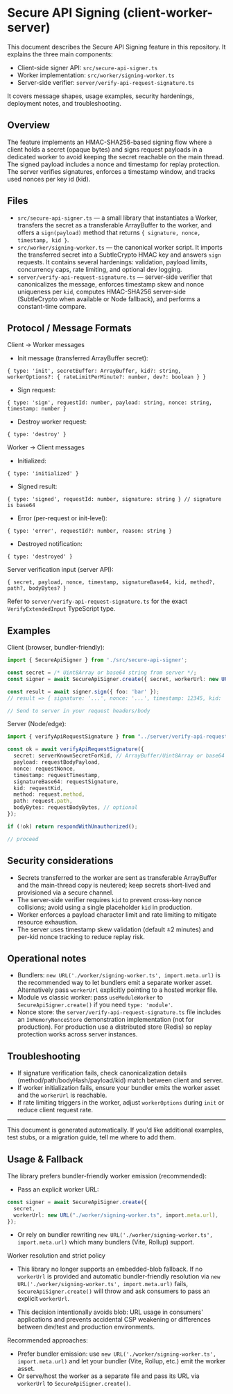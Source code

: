 # Secure API Signing (client-worker-server)

This document describes the Secure API Signing feature in this repository. It explains the three main components:

- Client-side signer API: `src/secure-api-signer.ts`
- Worker implementation: `src/worker/signing-worker.ts`
- Server-side verifier: `server/verify-api-request-signature.ts`

It covers message shapes, usage examples, security hardenings, deployment notes, and troubleshooting.

## Overview

The feature implements an HMAC-SHA256-based signing flow where a client holds a secret (opaque bytes) and signs request payloads in a dedicated worker to avoid keeping the secret reachable on the main thread. The signed payload includes a nonce and timestamp for replay protection. The server verifies signatures, enforces a timestamp window, and tracks used nonces per key id (kid).

## Files

- `src/secure-api-signer.ts` — a small library that instantiates a Worker, transfers the secret as a transferable ArrayBuffer to the worker, and offers a `sign(payload)` method that returns `{ signature, nonce, timestamp, kid }`.
- `src/worker/signing-worker.ts` — the canonical worker script. It imports the transferred secret into a SubtleCrypto HMAC key and answers `sign` requests. It contains several hardenings: validation, payload limits, concurrency caps, rate limiting, and optional dev logging.
- `server/verify-api-request-signature.ts` — server-side verifier that canonicalizes the message, enforces timestamp skew and nonce uniqueness per `kid`, computes HMAC-SHA256 server-side (SubtleCrypto when available or Node fallback), and performs a constant-time compare.

## Protocol / Message Formats

Client → Worker messages

- Init message (transferred ArrayBuffer secret):

```
{ type: 'init', secretBuffer: ArrayBuffer, kid?: string, workerOptions?: { rateLimitPerMinute?: number, dev?: boolean } }
```

- Sign request:

```
{ type: 'sign', requestId: number, payload: string, nonce: string, timestamp: number }
```

- Destroy worker request:

```
{ type: 'destroy' }
```

Worker → Client messages

- Initialized:

```
{ type: 'initialized' }
```

- Signed result:

```
{ type: 'signed', requestId: number, signature: string } // signature is base64
```

- Error (per-request or init-level):

```
{ type: 'error', requestId?: number, reason: string }
```

- Destroyed notification:

```
{ type: 'destroyed' }
```

Server verification input (server API):

```
{ secret, payload, nonce, timestamp, signatureBase64, kid, method?, path?, bodyBytes? }
```

Refer to `server/verify-api-request-signature.ts` for the exact `VerifyExtendedInput` TypeScript type.

## Examples

Client (browser, bundler-friendly):

```ts
import { SecureApiSigner } from './src/secure-api-signer';

const secret = /* Uint8Array or base64 string from server */;
const signer = await SecureApiSigner.create({ secret, workerUrl: new URL('./worker/signing-worker.ts', import.meta.url), kid: 'key-1' });

const result = await signer.sign({ foo: 'bar' });
// result => { signature: '...', nonce: '...', timestamp: 12345, kid: 'key-1', algorithm: 'HMAC-SHA256' }

// Send to server in your request headers/body
```

Server (Node/edge):

```ts
import { verifyApiRequestSignature } from "../server/verify-api-request-signature";

const ok = await verifyApiRequestSignature({
  secret: serverKnownSecretForKid, // ArrayBuffer/Uint8Array or base64
  payload: requestBodyPayload,
  nonce: requestNonce,
  timestamp: requestTimestamp,
  signatureBase64: requestSignature,
  kid: requestKid,
  method: request.method,
  path: request.path,
  bodyBytes: requestBodyBytes, // optional
});

if (!ok) return respondWithUnauthorized();

// proceed
```

## Security considerations

- Secrets transferred to the worker are sent as transferable ArrayBuffer and the main-thread copy is neutered; keep secrets short-lived and provisioned via a secure channel.
- The server-side verifier requires `kid` to prevent cross-key nonce collisions; avoid using a single placeholder `kid` in production.
- Worker enforces a payload character limit and rate limiting to mitigate resource exhaustion.
- The server uses timestamp skew validation (default ±2 minutes) and per-kid nonce tracking to reduce replay risk.

## Operational notes

- Bundlers: `new URL('./worker/signing-worker.ts', import.meta.url)` is the recommended way to let bundlers emit a separate worker asset. Alternatively pass `workerUrl` explicitly pointing to a hosted worker file.
- Module vs classic worker: pass `useModuleWorker` to `SecureApiSigner.create()` if you need `type: 'module'`.
- Nonce store: the `server/verify-api-request-signature.ts` file includes an `InMemoryNonceStore` demonstration implementation (not for production). For production use a distributed store (Redis) so replay protection works across server instances.

## Troubleshooting

- If signature verification fails, check canonicalization details (method/path/bodyHash/payload/kid) match between client and server.
- If worker initialization fails, ensure your bundler emits the worker asset and the `workerUrl` is reachable.
- If rate limiting triggers in the worker, adjust `workerOptions` during `init` or reduce client request rate.

---

This document is generated automatically. If you'd like additional examples, test stubs, or a migration guide, tell me where to add them.

## Usage & Fallback

The library prefers bundler-friendly worker emission (recommended):

- Pass an explicit worker URL:

```ts
const signer = await SecureApiSigner.create({
  secret,
  workerUrl: new URL("./worker/signing-worker.ts", import.meta.url),
});
```

- Or rely on bundler rewriting `new URL('./worker/signing-worker.ts', import.meta.url)` which many bundlers (Vite, Rollup) support.

Worker resolution and strict policy

- This library no longer supports an embedded-blob fallback. If no `workerUrl` is provided and automatic bundler-friendly resolution via `new URL('./worker/signing-worker.ts', import.meta.url)` fails, `SecureApiSigner.create()` will throw and ask consumers to pass an explicit `workerUrl`.

- This decision intentionally avoids blob: URL usage in consumers' applications and prevents accidental CSP weakening or differences between dev/test and production environments.

Recommended approaches:

- Prefer bundler emission: use `new URL('./worker/signing-worker.ts', import.meta.url)` and let your bundler (Vite, Rollup, etc.) emit the worker asset.
- Or serve/host the worker as a separate file and pass its URL via `workerUrl` to `SecureApiSigner.create()`.

